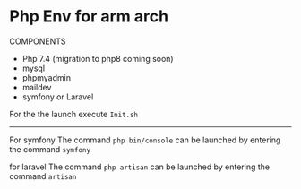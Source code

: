 # Php Env for arm arch

COMPONENTS

- Php 7.4 (migration to php8 coming soon)
- mysql
- phpmyadmin
- maildev
- symfony or Laravel

For the the launch execute `Init.sh`

------------

For symfony 
The command `php bin/console`  can be launched by entering the command `symfony` 

for laravel 
The command `php artisan`  can be launched by entering the command `artisan` 
